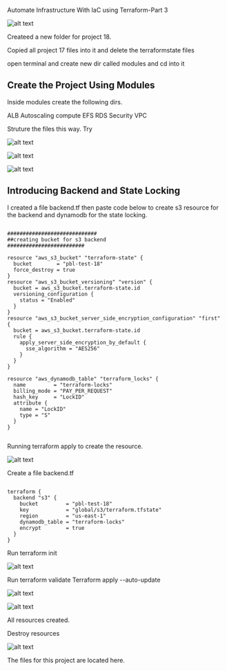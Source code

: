 Automate Infrastructure With IaC using Terraform-Part 3

![alt text](./home.png)

Createed a new folder for project 18.

Copied all project 17 files into it and delete the terraformstate files

open terminal and create new dir called modules and cd into it



## Create the Project Using Modules

Inside modules create the following dirs.

ALB Autoscaling compute EFS RDS Security VPC

Struture the files this way. Try


![alt text](./structure.png)

![alt text](./structure2.png)

![alt text](./structure3.png)


## Introducing Backend and State Locking


I created a file backend.tf then paste code below to create s3 resource for the backend and dynamodb for the state locking.

```

#############################
##creating bucket for s3 backend
#########################

resource "aws_s3_bucket" "terraform-state" {
  bucket        = "pbl-test-18"
  force_destroy = true
}
resource "aws_s3_bucket_versioning" "version" {
  bucket = aws_s3_bucket.terraform-state.id
  versioning_configuration {
    status = "Enabled"
  }
}
resource "aws_s3_bucket_server_side_encryption_configuration" "first" {
  bucket = aws_s3_bucket.terraform-state.id
  rule {
    apply_server_side_encryption_by_default {
      sse_algorithm = "AES256"
    }
  }
}

resource "aws_dynamodb_table" "terraform_locks" {
  name         = "terraform-locks"
  billing_mode = "PAY_PER_REQUEST"
  hash_key     = "LockID"
  attribute {
    name = "LockID"
    type = "S"
  }
}


```


Running terraform apply to create the resource.

![alt text](./dynamo.png)

Create a file backend.tf

```

terraform {
  backend "s3" {
    bucket         = "pbl-test-18"
    key            = "global/s3/terraform.tfstate"
    region         = "us-east-1"
    dynamodb_table = "terraform-locks"
    encrypt        = true
  }
}

```


Run terraform init

![alt text](./s3.png)


Run terraform validate
Terraform apply --auto-update

![alt text](./soft.png)

![alt text](./soft2.png)

All resources created.


Destroy resources

![alt text](./done.png)

The files for this project are located here.

